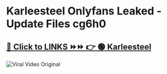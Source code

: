 
 # Karleesteel Onlyfans Leaked - Update Files cg6h0

## <h2><a href="https://clipsfans.com/Karleesteel&ref=git">🔗 Click to LINKS ⏩⏩ 👉 🟢 Karleesteel </a></h2>

<a href="https://clipsfans.com/Karleesteel&ref=git" rel="nofollow" data-target="animated-image.originalLink"><img src="https://i.ibb.co.com/xMMVF88/686577567.gif" alt="Viral Video Original" style="max-width: 100%; display: inline-block;" data-target="animated-image.originalImage"></a>

